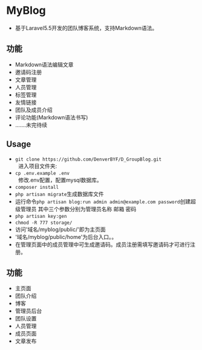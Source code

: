 # MyBlog

* 基于Laravel5.5开发的团队博客系统，支持Markdown语法。  

## 功能
* Markdown语法编辑文章
* 邀请码注册
* 文章管理
* 人员管理
* 标签管理
* 友情链接
* 团队及成员介绍
* 评论功能(Markdown语法书写)
* .......未完待续  

## Usage
* `git clone https://github.com/DenverBYF/D_GroupBlog.git`  
&nbsp;&nbsp;进入项目文件夹:  
* `cp .env.example .env`  
&nbsp;&nbsp;修改.env配置，配置mysql数据库。  
* `composer install`  
* `php artisan migrate`生成数据库文件  
* 运行命令`php artisan blog:run admin admin@example.com password`创建超级管理员 其中三个参数分别为管理员名称  邮箱  密码  
* `php artisan key:gen`  
* `chmod -R 777 storage/`  
* 访问'域名/myblog/public/'即为主页面  
* '域名/myblog/public/home'为后台入口。。  
* 在管理页面中的成员管理中可生成邀请码。成员注册需填写邀请码才可进行注册。

## 功能
* 主页面 
* 团队介绍
* 博客
* 管理员后台 
* 团队设置 
* 人员管理
* 成员页面
* 文章发布


